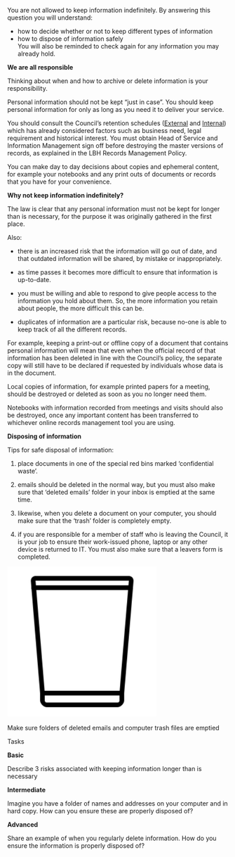 You are not allowed to keep information indefinitely. By answering this question you will understand:  
  
- how to decide whether or not to keep different types of information  
- how to dispose of information safely  
You will also be reminded to check again for any information you may already hold.

**We are all responsible**

Thinking about when and how to archive or delete information is your responsibility.

Personal information should not be kept “just in case”. You should keep personal information for only as long as you need it to deliver your service.

You should consult the Council’s retention schedules ([<span class="underline">External</span>](https://docs.google.com/spreadsheets/d/1FIvRFGnVjqL46xcSnaBvcrZu7huJ1o1knRIFEV4gH8k/edit#gid=88414824) and [<span class="underline">Internal</span>](https://docs.google.com/spreadsheets/d/1aG6kAc3vXriF909zKfwsv1gfHIhEnPvmVXKOJq4zSAY/edit#gid=417777779)) which has already considered factors such as business need, legal requirement and historical interest. You must obtain Head of Service and Information Management sign off before destroying the master versions of records, as explained in the LBH Records Management Policy.

You can make day to day decisions about copies and ephemeral content, for example your notebooks and any print outs of documents or records that you have for your convenience.

**Why not keep information indefinitely?**

The law is clear that any personal information must not be kept for longer than is necessary, for the purpose it was originally gathered in the first place.

Also:

-   there is an increased risk that the information will go out of date, and that outdated information will be shared, by mistake or inappropriately.

-   as time passes it becomes more difficult to ensure that information is up-to-date.

-   you must be willing and able to respond to give people access to the information you hold about them. So, the more information you retain about people, the more difficult this can be.

-   duplicates of information are a particular risk, because no-one is able to keep track of all the different records.

For example, keeping a print-out or offline copy of a document that contains personal information will mean that even when the official record of that information has been deleted in line with the Council’s policy, the separate copy will still have to be declared if requested by individuals whose data is in the document.

Local copies of information, for example printed papers for a meeting, should be destroyed or deleted as soon as you no longer need them.

Notebooks with information recorded from meetings and visits should also be destroyed, once any important content has been transferred to whichever online records management tool you are using.

**Disposing of information**

Tips for safe disposal of information:

1.  place documents in one of the special red bins marked ‘confidential waste’.

2.  emails should be deleted in the normal way, but you must also make sure that ‘deleted emails’ folder in your inbox is emptied at the same time.

3.  likewise, when you delete a document on your computer, you should make sure that the ‘trash’ folder is completely empty.

4.  if you are responsible for a member of staff who is leaving the Council, it is your job to ensure their work-issued phone, laptop or any other device is returned to IT. You must also make sure that a leavers form is completed.

<img src="../images/media/image2.png" alt="Empty bin" style="width:3.55556in;height:3.55556in" />

Make sure folders of deleted emails and computer trash files are emptied

Tasks

**Basic**

Describe 3 risks associated with keeping information longer than is necessary

**Intermediate**

Imagine you have a folder of names and addresses on your computer and in hard copy. How can you ensure these are properly disposed of?

**Advanced**

Share an example of when you regularly delete information. How do you ensure the information is properly disposed of?
